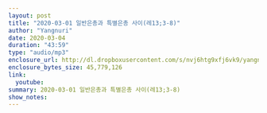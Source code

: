 ```yaml
---
layout: post
title: "2020-03-01 일반은총과 특별은총 사이(레13;3-8)"
author: "Yangnuri"
date: 2020-03-04
duration: "43:59"
type: "audio/mp3"
enclosure_url: http://dl.dropboxusercontent.com/s/nvj6htg9xfj6vk9/yangnurichurch200301.mp3
enclosure_bytes_size: 45,779,126
link:
  youtube: 
summary: 2020-03-01 일반은총과 특별은총 사이(레13;3-8)
show_notes:
---
```

